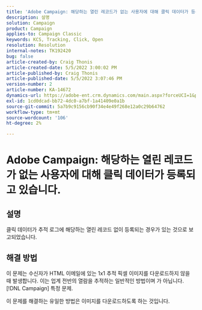 ```yaml
---
title: 'Adobe Campaign: 해당하는 열린 레코드가 없는 사용자에 대해 클릭 데이터가 등록됨'
description: 설명
solution: Campaign
product: Campaign
applies-to: Campaign Classic
keywords: KCS, Tracking, Click, Open
resolution: Resolution
internal-notes: TK192420
bug: false
article-created-by: Craig Thonis
article-created-date: 5/5/2022 3:00:02 PM
article-published-by: Craig Thonis
article-published-date: 5/5/2022 3:07:46 PM
version-number: 2
article-number: KA-14672
dynamics-url: https://adobe-ent.crm.dynamics.com/main.aspx?forceUCI=1&pagetype=entityrecord&etn=knowledgearticle&id=b4473908-84cc-ec11-a7b5-6045bd00d995
exl-id: 1cd0dcad-bb72-4dc0-a7bf-1a41409e0a1b
source-git-commit: 5a7b9c9156cb90f34e4e49f268e12a0c29b64762
workflow-type: tm+mt
source-wordcount: '106'
ht-degree: 2%

---
```


# Adobe Campaign: 해당하는 열린 레코드가 없는 사용자에 대해 클릭 데이터가 등록되고 있습니다.

## 설명

클릭 데이터가 추적 로그에 해당하는 열린 레코드 없이 등록되는 경우가 있는 것으로 보고되었습니다.

## 해결 방법


이 문제는 수신자가 HTML 이메일에 있는 1x1 추적 픽셀 이미지를 다운로드하지 않을 때 발생합니다. 이는 업계 전반의 열람을 추적하는 일반적인 방법이며 가 아닙니다. [!DNL Campaign] 특정 문제.

이 문제를 해결하는 유일한 방법은 이미지를 다운로드하도록 하는 것입니다.
